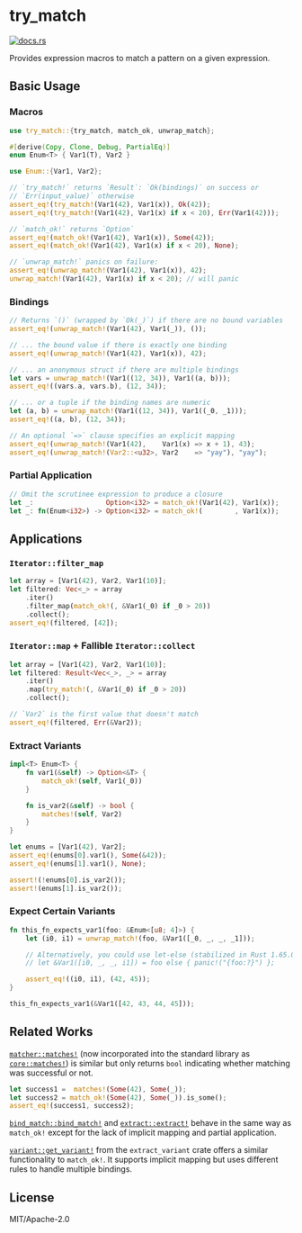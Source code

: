# try_match

[<img src="https://docs.rs/try_match/badge.svg" alt="docs.rs">](https://docs.rs/try_match/)

Provides expression macros to match a pattern on a given expression.

## Basic Usage

### Macros

```rust
use try_match::{try_match, match_ok, unwrap_match};

#[derive(Copy, Clone, Debug, PartialEq)]
enum Enum<T> { Var1(T), Var2 }

use Enum::{Var1, Var2};

// `try_match!` returns `Result`: `Ok(bindings)` on success or
// `Err(input_value)` otherwise
assert_eq!(try_match!(Var1(42), Var1(x)), Ok(42));
assert_eq!(try_match!(Var1(42), Var1(x) if x < 20), Err(Var1(42)));

// `match_ok!` returns `Option`
assert_eq!(match_ok!(Var1(42), Var1(x)), Some(42));
assert_eq!(match_ok!(Var1(42), Var1(x) if x < 20), None);

// `unwrap_match!` panics on failure:
assert_eq!(unwrap_match!(Var1(42), Var1(x)), 42);
unwrap_match!(Var1(42), Var1(x) if x < 20); // will panic
```

### Bindings

```rust
// Returns `()` (wrapped by `Ok(_)`) if there are no bound variables
assert_eq!(unwrap_match!(Var1(42), Var1(_)), ());

// ... the bound value if there is exactly one binding
assert_eq!(unwrap_match!(Var1(42), Var1(x)), 42);

// ... an anonymous struct if there are multiple bindings
let vars = unwrap_match!(Var1((12, 34)), Var1((a, b)));
assert_eq!((vars.a, vars.b), (12, 34));

// ... or a tuple if the binding names are numeric
let (a, b) = unwrap_match!(Var1((12, 34)), Var1((_0, _1)));
assert_eq!((a, b), (12, 34));

// An optional `=>` clause specifies an explicit mapping
assert_eq!(unwrap_match!(Var1(42),    Var1(x) => x + 1), 43);
assert_eq!(unwrap_match!(Var2::<u32>, Var2    => "yay"), "yay");
```

### Partial Application

```rust
// Omit the scrutinee expression to produce a closure
let _:                  Option<i32> = match_ok!(Var1(42), Var1(x));
let _: fn(Enum<i32>) -> Option<i32> = match_ok!(        , Var1(x));
```

## Applications

### `Iterator::filter_map`

```rust
let array = [Var1(42), Var2, Var1(10)];
let filtered: Vec<_> = array
    .iter()
    .filter_map(match_ok!(, &Var1(_0) if _0 > 20))
    .collect();
assert_eq!(filtered, [42]);
```

### `Iterator::map` + Fallible `Iterator::collect`

```rust
let array = [Var1(42), Var2, Var1(10)];
let filtered: Result<Vec<_>, _> = array
    .iter()
    .map(try_match!(, &Var1(_0) if _0 > 20))
    .collect();

// `Var2` is the first value that doesn't match
assert_eq!(filtered, Err(&Var2));
```

### Extract Variants

```rust
impl<T> Enum<T> {
    fn var1(&self) -> Option<&T> {
        match_ok!(self, Var1(_0))
    }

    fn is_var2(&self) -> bool {
        matches!(self, Var2)
    }
}

let enums = [Var1(42), Var2];
assert_eq!(enums[0].var1(), Some(&42));
assert_eq!(enums[1].var1(), None);

assert!(!enums[0].is_var2());
assert!(enums[1].is_var2());
```

### Expect Certain Variants

```rust
fn this_fn_expects_var1(foo: &Enum<[u8; 4]>) {
    let (i0, i1) = unwrap_match!(foo, &Var1([_0, _, _, _1]));

    // Alternatively, you could use let-else (stabilized in Rust 1.65.0):
    // let &Var1([i0, _, _, i1]) = foo else { panic!("{foo:?}") };

    assert_eq!((i0, i1), (42, 45));
}

this_fn_expects_var1(&Var1([42, 43, 44, 45]));
```

## Related Works

[`matcher::matches!`][] (now incorporated into the standard library as
[`core::matches!`][]) is similar but only returns `bool` indicating whether
matching was successful or not.

```rust
let success1 =  matches!(Some(42), Some(_));
let success2 = match_ok!(Some(42), Some(_)).is_some();
assert_eq!(success1, success2);
```

[`bind_match::bind_match!`][] and [`extract::extract!`][] behave in the same way
as `match_ok!` except for the lack of implicit mapping and partial application.

[`variant::get_variant!`][] from the `extract_variant` crate offers a similar
functionality to `match_ok!`. It supports implicit mapping but uses different
rules to handle multiple bindings.

[`core::matches!`]: https://doc.rust-lang.org/1.56.0/core/macro.matches.html
[`matcher::matches!`]: https://crates.io/crates/matches
[`bind_match::bind_match!`]: https://crates.io/crates/bind_match
[`extract::extract!`]: https://crates.io/crates/extract_macro
[`variant::get_variant!`]: https://crates.io/crates/extract-variant/1.0.0

## License

MIT/Apache-2.0
